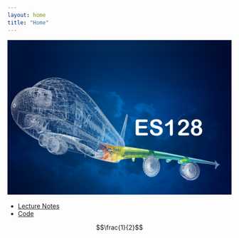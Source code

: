 ```yaml
---
layout: home
title: "Home"
---
```


<img src="./assets/CourseImage.png"
     alt="Course Image"
     style="float: center"
     aling="middle"
     width="600px"/>

* [Lecture Notes](./LectureNotes)
* [Code](./code)

$$\frac{1}{2}$$ 